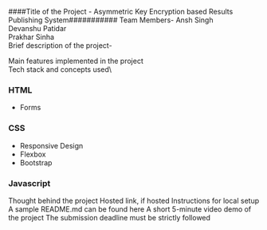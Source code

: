 ####Title of the Project  - Asymmetric Key Encryption based Results Publishing System###########
Team Members- Ansh Singh\
Devanshu Patidar\
Prakhar Sinha\
Brief description of the project-

Main features implemented in the project  
Tech stack and concepts used\
### HTML
* Forms
### CSS 
* Responsive Design
* Flexbox
* Bootstrap

### Javascript
Thought behind the project
Hosted link, if hosted
Instructions for local setup
A sample README.md can be found here
A short 5-minute video demo of the project
The submission deadline must be strictly followed
